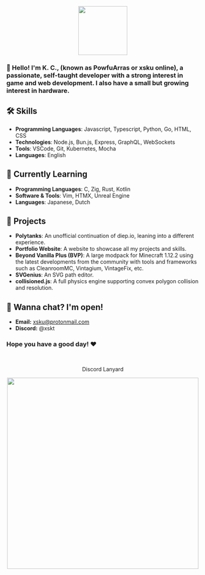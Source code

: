 <p align="center">
  <img width="128" src="https://avatars.githubusercontent.com/u/72747112" />
</p>

### 👋 Hello! I'm K. C., (known as PowfuArras or xsku online), a passionate, self-taught developer with a strong interest in game and web development. I also have a small but growing interest in hardware.

## 🛠 Skills
- **Programming Languages**: Javascript, Typescript, Python, Go, HTML, CSS 
- **Technologies**: Node.js, Bun.js, Express, GraphQL, WebSockets
- **Tools**: VSCode, Git, Kubernetes, Mocha
- **Languages**: English


## 🌱 Currently Learning
- **Programming Languages**: C, Zig, Rust, Kotlin
- **Software & Tools**: Vim, HTMX, Unreal Engine
- **Languages**: Japanese, Dutch


## 🚀 Projects
- **Polytanks**: An unofficial continuation of diep.io, leaning into a different experience.
- **Portfolio Website**: A website to showcase all my projects and skills.
- **Beyond Vanilla Plus (BVP)**: A large modpack for Minecraft 1.12.2 using the latest developments from the community with tools and frameworks such as CleanroomMC, Vintagium, VintageFix, etc.
- **SVGenius**: An SVG path editor.
- **collisioned.js**: A full physics engine supporting convex polygon collision and resolution.


## 💬 Wanna chat? I'm open!
- **Email:** xsku@protonmail.com
- **Discord:** @xskt

### Hope you have a good day! ❤

<br>

<p align="center">Discord Lanyard</p>
<p align="center"><img align="center" width="500" src="https://lanyard.cnrad.dev/api/433325944141512705" /></p>
  
